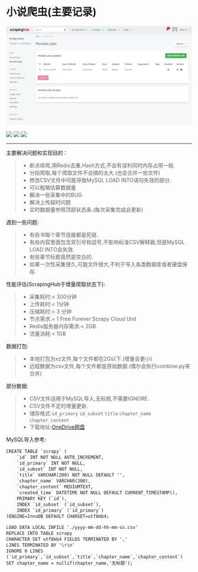 # 小说爬虫(主要记录)

![](https://raw.githubusercontent.com/nickfox-taterli/scrapy_books/master/Fiction/images/scrapinghub.png)

![](https://img.shields.io/endpoint?url=https://api.jsonbin.io/b/5e44f27ed18e40166177cd58/latest) ![](https://img.shields.io/endpoint?url=https://api.jsonbin.io/b/5e44f278817c5f163f9bb47e/latest) ![](https://img.shields.io/endpoint?url=https://api.jsonbin.io/b/5e44f271d18e40166177cd52/latest)

------

主要解决问题和实现目的：

> * 断点续爬,用Redis去重,Hash方式,不会有误判同时内存占用一般.
> * 分段爬取,每个爬取文件不会搞的太大.(也会合并一些文件)
> * 修改CSV文件中可能导致MySQL LOAD INTO语句失效的部分.
> * 可以粗略估算数据量
> * 解决一些采集中的BUG
> * 解决上传超时问题
> * 实时数据量参照顶部状态条.(每次采集完成会更新)

遇到一些问题:

> * 有些书每个章节连接都是死链.
> * 有些内容里面包含双引号和逗号,不影响标准CSV解释器,但是MySQL LOAD INTO会失效.
> * 有些章节标题竟然是空白的.
> * 如果一次性采集很久,可能文件很大,不利于导入各类数据库或者硬盘保存.

性能评估(ScrapingHub于增量爬取状态下):

> * 采集耗时:< 300分钟
> * 上传耗时:< 1分钟
> * 压缩耗时:< 3 分钟
> * 节点需求:= 1 Free Forever Scrapy Cloud Unit
> * Redis服务器内存需求:< 2GB
> * 流量消耗:< 1GB

数据打包:

> * 本地打包为xz文件,每个文件都在2G以下.(增量会更小)
> * 远程数据为csv文件,每个文件都是原始数据.(偶尔会执行combine.py来合并)

部分数据:

> * CSV文件适用于MySQL导入,无标题,不需要IGNORE.
> * CSV文件不定时增量更新.
> * 储存格式:`id_primary` `id_subset` `title` `chapter_name` `chapter_content`
> * 下载地址:[OneDrive网盘][1]

MySQL导入参考:

```mysql
CREATE TABLE `scrapy` (
    `id` INT NOT NULL AUTO_INCREMENT,
    `id_primary` INT NOT NULL,
    `id_subset` INT NOT NULL,
    `title` VARCHAR(200) NOT NULL DEFAULT '',
    `chapter_name` VARCHAR(200),
    `chapter_content` MEDIUMTEXT,
    `created_time` DATETIME NOT NULL DEFAULT CURRENT_TIMESTAMP(),
    PRIMARY KEY (`id`),
    INDEX `id_subset` (`id_subset`),
    INDEX `id_primary` (`id_primary`)
)ENGINE=InnoDB DEFAULT CHARSET=utf8mb4;
```

```mysql
LOAD DATA LOCAL INFILE './yyyy-mm-dd-hh-mm-ss.csv'
REPLACE INTO TABLE scrapy
CHARACTER SET utf8mb4 FIELDS TERMINATED BY ','
LINES TERMINATED BY '\r\n'
IGNORE 0 LINES 
(`id_primary`,`id_subset`,`title`,`chapter_name`,`chapter_content`)
SET chapter_name = nullif(chapter_name,'无标题');
```


  [1]: https://hcmcou-my.sharepoint.com/:f:/g/personal/phuong_ntn9_oude_edu_vn/EgV3SkupH7FBgwuEXZP2BYEBtex7HuhwkP275vSin-U0ww?e=2FKFb8 "OneDrive"
